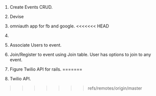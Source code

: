 1. Create Events CRUD.
2. Devise
3. omniauth  app for fb and google.
<<<<<<< HEAD
4. 
5. Associate Users to event.
6. Join/Register to event using Join table. User has options to join to any event. 

7. Figure Twilio API for rails.
=======
4. Twilio API.
>>>>>>> refs/remotes/origin/master
